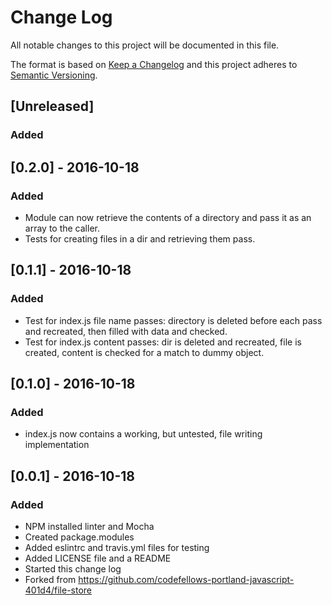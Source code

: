 # Change Log
All notable changes to this project will be documented in this file.

The format is based on [Keep a Changelog](http://keepachangelog.com/)
and this project adheres to [Semantic Versioning](http://semver.org/).

## [Unreleased]
### Added

## [0.2.0] - 2016-10-18
### Added
- Module can now retrieve the contents of a directory and pass it as an array to the caller.
- Tests for creating files in a dir and retrieving them pass.

## [0.1.1] - 2016-10-18
### Added
- Test for index.js file name passes: directory is deleted before each pass and recreated, then filled with data and checked.
- Test for index.js content passes: dir is deleted and recreated, file is created, content is checked for a match to dummy object.

## [0.1.0] - 2016-10-18
### Added
- index.js now contains a working, but untested, file writing implementation

## [0.0.1] - 2016-10-18
### Added
- NPM installed linter and Mocha
- Created package.modules
- Added eslintrc and travis.yml files for testing
- Added LICENSE file and a README
- Started this change log
- Forked from https://github.com/codefellows-portland-javascript-401d4/file-store


